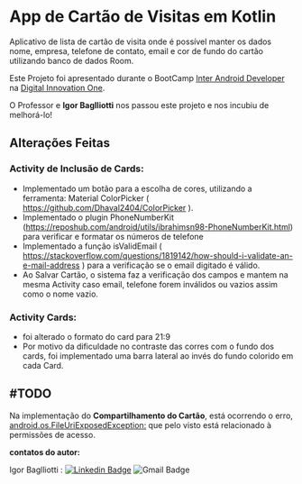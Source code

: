 # App de Cartão de Visitas em Kotlin

Aplicativo de lista de cartão de visita onde é possível manter os dados nome, empresa, telefone de contato, email e cor de fundo do cartão utilizando banco de dados Room.

Este Projeto foi apresentado durante o BootCamp [Inter Android Developer](https://web.digitalinnovation.one/track/inter-android-developer) na [Digital Innovation One](https://web.digitalinnovation.one/).

O Professor e **Igor Baglliotti** nos passou este projeto e nos incubiu de melhorá-lo!




## Alterações Feitas
### Activity de Inclusão de Cards:

- Implementado um botão para a escolha de cores, utilizando a ferramenta: Material ColorPicker ( https://github.com/Dhaval2404/ColorPicker ).
- Implementado o plugin  PhoneNumberKit (https://reposhub.com/android/utils/ibrahimsn98-PhoneNumberKit.html) para verificar e formatar os números de telefone
- Implementado a função  isValidEmail ( https://stackoverflow.com/questions/1819142/how-should-i-validate-an-e-mail-address ) para a verificação se o email digitado é válido.
- Ao Salvar Cartão, o sistema faz a verificação dos campos e mantem na mesma Activity caso email, telefone forem inválidos ou vazios assim como o nome vazio. 

### Activity Cards:

- foi alterado o formato do card para 21:9 
- Por motivo da dificuldade no contraste das corres com o fundo dos cards, foi implementado uma barra lateral ao invés do fundo colorido em cada Card.

 

## #TODO

Na implementação do **Compartilhamento do Cartão**, está ocorrendo o erro, <u>android.os.FileUriExposedException:</u> que pelo visto está relacionado à permissões de acesso. 



**contatos do autor:**

Igor Baglliotti : [![Linkedin Badge](https://img.shields.io/badge/-Igor_Bagliotti-blue?style=flat-square&logo=Linkedin&logoColor=white&link=https://br.linkedin.com/in/igor-rotondo-bagliotti-b1612b69)](https://br.linkedin.com/in/igor-rotondo-bagliotti-b1612b69) ![Gmail Badge](https://img.shields.io/badge/-igor.bagliotti@gmail.com-c14438?style=flat-square&logo=Gmail&logoColor=white&link=mailto:igor.bagliotti@gmail.com)
